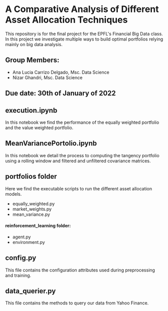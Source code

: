 # A Comparative Analysis of Different Asset Allocation Techniques
This repository is for the final project for the EPFL's Financial Big Data class.
In this project we investigate multiple ways to build optimal portfolios relying mainly on big data analysis.

## Group Members:
- Ana Lucia Carrizo Delgado, Msc. Data Science
- Nizar Ghandri, Msc. Data Science

## Due date: 30th of January of 2022

##  execution.ipynb
In this notebook we find the performance of the equally weighted portfolio and the value weighted portfolio. 

## MeanVariancePortolio.ipynb 
In this notebook we detail the process to computing the tangency portfolio using a rolling window and filtered and unfiltered covariance matrices.

## portfolios folder 
Here we find the executable scripts to run the different asset allocation models. 
- equally_weighted.py
- market_weights.py
- mean_variance.py

#### reinforcement_learning folder:
- agent.py
- environment.py

## config.py
This file contains the configuration attributes used during preprocessing and training.

## data_querier.py
This file contains the methods to query our data from Yahoo Finance.
